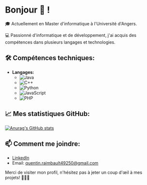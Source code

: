 # Bonjour 👋 !

🎓 Actuellement en Master d'informatique à l'Université d'Angers.

💻 Passionné d'informatique et de développement, j'ai acquis des compétences dans plusieurs langages et technologies.

## 🛠️ Compétences techniques:

- **Langages:** 
  - ![Java](https://img.shields.io/badge/-Java-007396?style=flat-square&logo=java)
  - ![C++](https://img.shields.io/badge/-C++-00599C?style=flat-square&logo=c%2B%2B)
  - ![Python](https://img.shields.io/badge/-Python-3776AB?style=flat-square&logo=python)
  - ![JavaScript](https://img.shields.io/badge/-JavaScript-F7DF1E?style=flat-square&logo=javascript)
  - ![PHP](https://img.shields.io/badge/-PHP-777BB4?style=flat-square&logo=php)
  
## 📈 Mes statistiques GitHub:

[![Anurag's GitHub stats](https://github-readme-stats.vercel.app/api?username=Qraim&theme=radical&show_icons=true)](https://github.com/anuraghazra/github-readme-stats)

## 📫 Comment me joindre:
- [LinkedIn]([votre_lien_linkedin](https://www.linkedin.com/in/quentin-raimbault-a373b8260/))
- Email: quentin.raimbault49250@gmail.com

Merci de visiter mon profil, n'hésitez pas à jeter un coup d'œil à mes projets! 👩‍💻🚀

